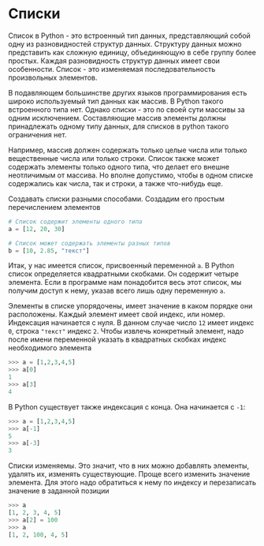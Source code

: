 # Списки

Список в Python - это встроенный тип данных, представляющий собой одну из разновидностей структур данных. Структуру данных можно представить как сложную единицу, объединяющую в себе группу более простых. Каждая разновидность структур данных имеет свои особенности. Список - это изменяемая последовательность произвольных элементов.

В подавляющем большинстве других языков программирования есть широко используемый тип данных как массив. В Python такого встроенного типа нет. Однако списки - это по своей сути массивы за одним исключением. Составляющие массив элементы должны принадлежать одному типу данных, для списков в python такого ограничения нет.

Например, массив должен содержать только целые числа или только вещественные числа или только строки. Список также может содержать элементы только одного типа, что делает его внешне неотличимым от массива. Но вполне допустимо, чтобы в одном списке содержались как числа, так и строки, а также что-нибудь еще.

Создавать списки разными способами. Создадим его простым перечислением элементов

```python
# Список содержит элементы одного типа
a = [12, 20, 30]

# Список может содержать элементы разных типов
b = [10, 2.85, "текст"]
```

Итак, у нас имеется список, присвоенный переменной `a`. В Python список определяется квадратными скобками. Он содержит четыре элемента. Если в программе нам понадобится весь этот список, мы получим доступ к нему, указав всего лишь одну переменную `a`.

Элементы в списке упорядочены, имеет значение в каком порядке они расположены. Каждый элемент имеет свой индекс, или номер. Индексация начинается с нуля. В данном случае число `12` имеет индекс `0`, строка `"текст"` индекс `2`. Чтобы извлечь конкретный элемент, надо после имени переменной указать в квадратных скобках индекс необходимого элемента

```python
>>> a = [1,2,3,4,5]
>>> a[0]
1
>>> a[3]
4
```

В Python существует также индексация с конца. Она начинается с `-1`:

```python
>>> a = [1,2,3,4,5]
>>> a[-1]
5
>>> a[-3]
3
```

Списки изменяемы. Это значит, что в них можно добавлять элементы, удалять их, изменять существующие. Проще всего изменить значение элемента. Для этого надо обратиться к нему по индексу и перезаписать значение в заданной позиции

```python
>>> a
[1, 2, 3, 4, 5]
>>> a[2] = 100
>>> a
[1, 2, 100, 4, 5]
```



